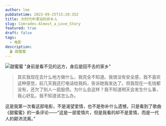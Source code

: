 ```yaml
---
author: lee
pubDatetime: 2023-09-25T15:20:35Z
title: 大时代中漂泊的异乡人
slug: Comrades-Almost_a_Love_Story
featured: true
draft: false
tags:
  - 电影
description:
  🎬 甜蜜蜜
---
```

![甜蜜蜜](@assets/images/movie/M_tianmimi.png)
"身前是看不见的远方，身后是回不去的家乡"

> 其实我现在去什么地方做什么，我完全不知道。我很没有安全感，我不喜欢这种感觉，前几天我还打电话给我妈，告诉她我发达了。但我现在一毛钱都没有，还欠了别人一屁股债。为什么会这样？我不知道明天会发生什么事，我心好乱，我不知道该怎么办。

这是我第一次看这部电影，不是渴望爱情，也不是弥补什么遗憾，只是看到了歌曲《甜蜜蜜》的一条评论——“这是一部爱情片，但是我看的却不是爱情，而是一代人的颠沛流离。”
